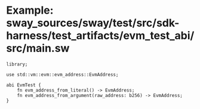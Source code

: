 # Example: sway_sources/sway/test/src/sdk-harness/test_artifacts/evm_test_abi/src/main.sw

```sway
library;

use std::vm::evm::evm_address::EvmAddress;

abi EvmTest {
    fn evm_address_from_literal() -> EvmAddress;
    fn evm_address_from_argument(raw_address: b256) -> EvmAddress;
}

```
